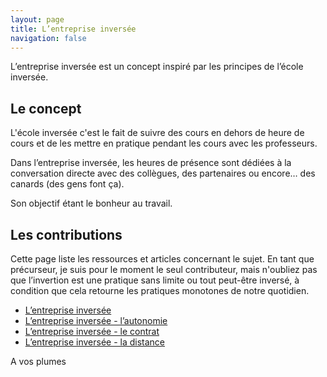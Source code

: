 ```yaml
---
layout: page
title: L’entreprise inversée
navigation: false
---
```


L’entreprise inversée est un concept inspiré par les principes de l’école inversée. 


## Le concept

L'école inversée c'est le fait de suivre des cours en dehors de heure de cours et de les mettre en pratique pendant les cours avec les professeurs.

Dans l’entreprise inversée, les heures de présence sont dédiées à la conversation directe avec des collègues, des partenaires ou encore… des canards (des gens font ça). 

Son objectif étant le bonheur au travail.

## Les contributions

Cette page liste les ressources et articles concernant le sujet. En tant que précurseur, je suis pour le moment le seul contributeur, mais n'oubliez pas que l’invertion est une pratique sans limite ou tout peut-être inversé, à condition que cela retourne les pratiques monotones de notre quotidien.

  - [L’entreprise inversée](/2016/06/17/entreprise-inversee)
  - [L’entreprise inversée - l’autonomie](/2016/06/27/entreprise-inversee-autonomie)
  - [L’entreprise inversée - le contrat](/2016/07/01/entreprise-inversee-contrat)
  - [L’entreprise inversée - la distance](/2016/07/04/entreprise-inversee-distance)
  
 A vos plumes
